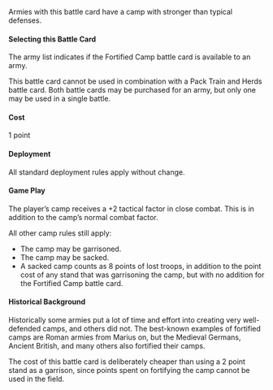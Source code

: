 Armies with this battle card have a camp with stronger than typical defenses.

#### Selecting this Battle Card
The army list indicates if the Fortified Camp battle card is available to an army.

This battle card cannot be used in combination with a Pack Train and Herds battle card.  Both battle cards may be purchased for an army, but only one may be used in a single battle.

#### Cost
1 point

#### Deployment
All standard deployment rules apply without change.

#### Game Play
The player’s camp receives a +2 tactical factor in close combat. This is in addition to the camp’s normal combat factor.

All other camp rules still apply:
- The camp may be garrisoned.
- The camp may be sacked.
- A sacked camp counts as 8 points of lost troops, in addition to the point cost of any stand that was garrisoning the camp, but with no addition for the Fortified Camp battle card.

#### Historical Background
Historically some armies put a lot of time and effort into creating very well-defended camps, and others did not.  The best-known examples of fortified camps are Roman armies from Marius on, but the Medieval Germans, Ancient British, and many others also fortified their camps.

The cost of this battle card is deliberately cheaper than using a 2 point stand as a garrison, since points spent on fortifying the camp cannot be used in the field.
